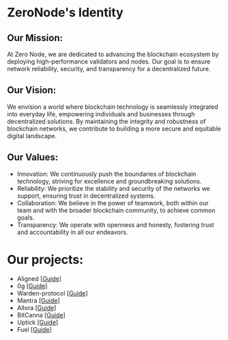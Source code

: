 # ZeroNode's Identity

## Our Mission:
At Zero Node, we are dedicated to advancing the blockchain ecosystem by deploying high-performance validators and nodes. Our goal is to ensure network reliability, security, and transparency for a decentralized future.

## Our Vision:
We envision a world where blockchain technology is seamlessly integrated into everyday life, empowering individuals and businesses through decentralized solutions. By maintaining the integrity and robustness of blockchain networks, we contribute to building a more secure and equitable digital landscape.

## Our Values:
* Innovation: We continuously push the boundaries of blockchain technology, striving for excellence and groundbreaking solutions.
* Reliability: We prioritize the stability and security of the networks we support, ensuring trust in decentralized systems.
* Collaboration: We believe in the power of teamwork, both within our team and with the broader blockchain community, to achieve common goals.
* Transparency: We operate with openness and honesty, fostering trust and accountability in all our endeavors.

# Our projects:
* Aligned [[Guide]](https://github.com/ZerroNode/Aligned-guide)
* 0g [[Guide]](https://github.com/ZerroNode/0g-guide)
* Warden-protocol [[Guide]](https://github.com/ZerroNode/Warden-protocol)
* Mantra [[Guide]]()
* Allora [[Guide]](https://github.com/ZerroNode/Allora)
* BitCanna [[Guide]](https://github.com/ZerroNode/BitCanna)
* Uptick [[Guide]]()
* Fuel [[Guide]](https://github.com/ZerroNode/Local-Fuel-Node)
